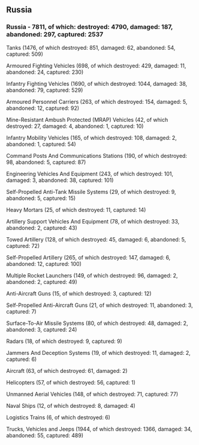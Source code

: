 
 
 ## Russia
 
 ### Russia - 7811, of which: destroyed: 4790, damaged: 187, abandoned: 297, captured: 2537

 

 

 Tanks (1476, of which destroyed: 851, damaged: 62, abandoned: 54, captured: 509)

 Armoured Fighting Vehicles (698, of which destroyed: 429, damaged: 11, abandoned: 24, captured: 230)

 Infantry Fighting Vehicles (1690, of which destroyed: 1044, damaged: 38, abandoned: 79, captured: 529)

 Armoured Personnel Carriers (263, of which destroyed: 154, damaged: 5, abandoned: 12, captured: 92)

 Mine-Resistant Ambush Protected (MRAP) Vehicles (42, of which destroyed: 27, damaged: 4, abandoned: 1, captured: 10)

 Infantry Mobility Vehicles (165, of which destroyed: 108, damaged: 2, abandoned: 1, captured: 54)

 Command Posts And Communications Stations (190, of which destroyed: 98, abandoned: 5, captured: 87)

 Engineering Vehicles And Equipment (243, of which destroyed: 101, damaged: 3, abandoned: 38, captured: 101)

 Self-Propelled Anti-Tank Missile Systems (29, of which destroyed: 9, abandoned: 5, captured: 15)

 Heavy Mortars (25, of which destroyed: 11, captured: 14)

 Artillery Support Vehicles And Equipment (78, of which destroyed: 33, abandoned: 2, captured: 43)

 Towed Artillery (128, of which destroyed: 45, damaged: 6, abandoned: 5, captured: 72)

 Self-Propelled Artillery (265, of which destroyed: 147, damaged: 6, abandoned: 12, captured: 100)

 Multiple Rocket Launchers (149, of which destroyed: 96, damaged: 2, abandoned: 2, captured: 49)

 Anti-Aircraft Guns (15, of which destroyed: 3, captured: 12)

 Self-Propelled Anti-Aircraft Guns (21, of which destroyed: 11, abandoned: 3, captured: 7)

 Surface-To-Air Missile Systems (80, of which destroyed: 48, damaged: 2, abandoned: 3, captured: 24)

 Radars (18, of which destroyed: 9, captured: 9)

 Jammers And Deception Systems (19, of which destroyed: 11, damaged: 2, captured: 6)

 Aircraft (63, of which destroyed: 61, damaged: 2)

 Helicopters (57, of which destroyed: 56, captured: 1)

 Unmanned Aerial Vehicles (148, of which destroyed: 71, captured: 77)

 Naval Ships (12, of which destroyed: 8, damaged: 4)

 Logistics Trains (6, of which destroyed: 6)

 Trucks, Vehicles and Jeeps (1944, of which destroyed: 1366, damaged: 34, abandoned: 55, captured: 489)


